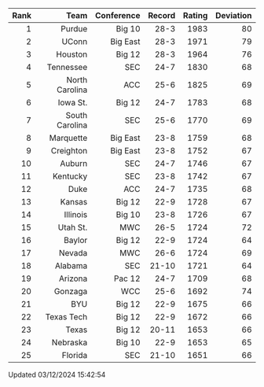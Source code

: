 | Rank  | Team                 | Conference           | Record   | Rating | Deviation |
| ---:  | ---:                 | ---:                 | ---:     | ---:   | ---:      |
| 1     | Purdue               | Big 10               | 28-3     | 1983   | 80        |
| 2     | UConn                | Big East             | 28-3     | 1971   | 79        |
| 3     | Houston              | Big 12               | 28-3     | 1964   | 76        |
| 4     | Tennessee            | SEC                  | 24-7     | 1830   | 68        |
| 5     | North Carolina       | ACC                  | 25-6     | 1825   | 69        |
| 6     | Iowa St.             | Big 12               | 24-7     | 1783   | 68        |
| 7     | South Carolina       | SEC                  | 25-6     | 1770   | 69        |
| 8     | Marquette            | Big East             | 23-8     | 1759   | 68        |
| 9     | Creighton            | Big East             | 23-8     | 1752   | 67        |
| 10    | Auburn               | SEC                  | 24-7     | 1746   | 67        |
| 11    | Kentucky             | SEC                  | 23-8     | 1742   | 67        |
| 12    | Duke                 | ACC                  | 24-7     | 1735   | 68        |
| 13    | Kansas               | Big 12               | 22-9     | 1728   | 67        |
| 14    | Illinois             | Big 10               | 23-8     | 1726   | 67        |
| 15    | Utah St.             | MWC                  | 26-5     | 1724   | 72        |
| 16    | Baylor               | Big 12               | 22-9     | 1724   | 64        |
| 17    | Nevada               | MWC                  | 26-6     | 1724   | 69        |
| 18    | Alabama              | SEC                  | 21-10    | 1721   | 64        |
| 19    | Arizona              | Pac 12               | 24-7     | 1709   | 68        |
| 20    | Gonzaga              | WCC                  | 25-6     | 1692   | 74        |
| 21    | BYU                  | Big 12               | 22-9     | 1675   | 66        |
| 22    | Texas Tech           | Big 12               | 22-9     | 1672   | 66        |
| 23    | Texas                | Big 12               | 20-11    | 1653   | 66        |
| 24    | Nebraska             | Big 10               | 22-9     | 1653   | 65        |
| 25    | Florida              | SEC                  | 21-10    | 1651   | 66        |

Updated 03/12/2024 15:42:54
